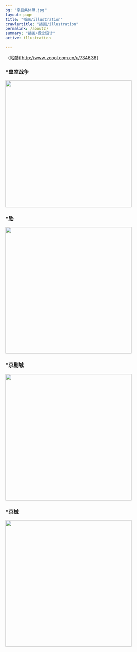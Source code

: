 ```yaml
---
bg: "京剧集体照.jpg"
layout: page
title: "插画/illustration"
crawlertitle: "插画/illustration"
permalink: /about2/
summary: "插画/概念设计"
active: illustration

---
```

（站酷)[http://www.zcool.com.cn/u/734636]

### *皇室战争
<img src="{{baseurl}}/media/images/illustration/皇室战争1.jpg" width="400"> 

### *胎
<img src="{{baseurl}}/media/images/illustration/胎.jpg" width="400"> 

### *京剧城
<img src="{{baseurl}}/media/images/illustration/京剧城.jpg" width="400"> 

### *京械

<img src="{{baseurl}}/media/images/illustration/京械.jpg" width="400"> 